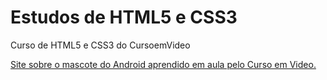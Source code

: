 # Estudos de HTML5 e CSS3
 Curso de HTML5 e CSS3 do CursoemVideo

<a href="https://caetano346.github.io/ESTUDOS-DE-HTML5-E-CSS3/Módulo-02/Desafio-004/android.html">Site sobre o mascote do Android aprendido em aula pelo Curso em Video.</a>

